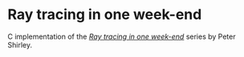 # Ray tracing in one week-end

C implementation of the [*Ray tracing in one week-end*](https://raytracing.github.io/) series by Peter Shirley.
